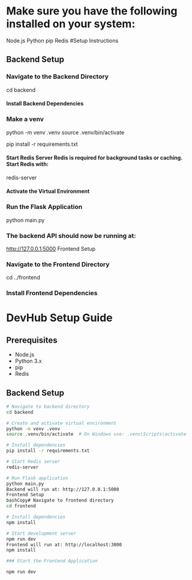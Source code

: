 # Make sure you have the following installed on your system:

Node.js
Python
pip
Redis
#Setup Instructions
## Backend Setup
### Navigate to the Backend Directory


cd backend
#### Install Backend Dependencies

### Make a venv
python -m venv .venv
source .venv/bin/activate

pip install -r requirements.txt
#### Start Redis Server Redis is required for background tasks or caching. Start Redis with:

redis-server
#### Activate the Virtual Environment

### Run the Flask Application

python main.py
### The backend API should now be running at:

http://127.0.0.1:5000
Frontend Setup
### Navigate to the Frontend Directory

cd ../frontend
### Install Frontend Dependencies
# DevHub Setup Guide

## Prerequisites
- Node.js
- Python 3.x
- pip
- Redis

## Backend Setup
```bash
# Navigate to backend directory
cd backend

# Create and activate virtual environment
python -m venv .venv
source .venv/bin/activate  # On Windows use: .venv\Scripts\activate

# Install dependencies
pip install -r requirements.txt

# Start Redis server
redis-server

# Run Flask application
python main.py
Backend will run at: http://127.0.0.1:5000
Frontend Setup
bashCopy# Navigate to frontend directory
cd frontend

# Install dependencies
npm install

# Start development server
npm run dev
Frontend will run at: http://localhost:3000
npm install

### Start the Frontend Application

npm run dev